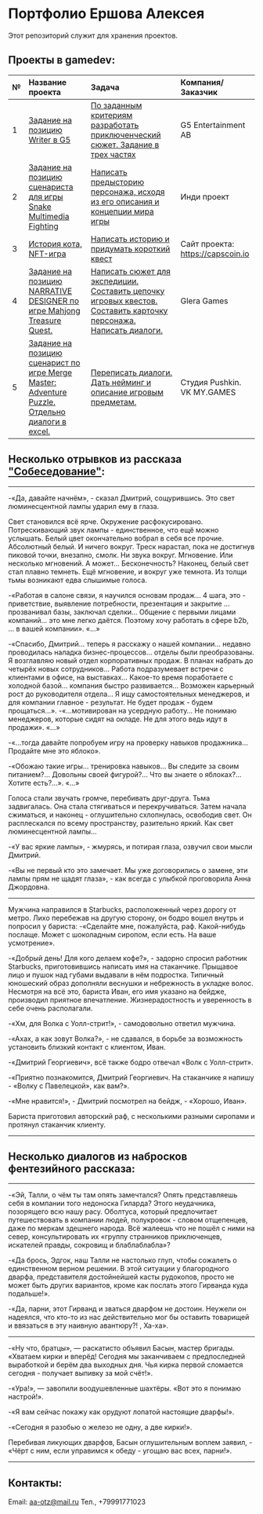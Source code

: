 # Портфолио Ершова Алексея

Этот репозиторий служит для хранения проектов.

## Проекты в gamedev:

| № |Название проекта | Задача | Компания/Заказчик | 
| :-- | :---------------------- | :---------------------- |:---------------------- | 
| 1 | [Задание на позицию Writer в G5](Портфолио/Тестовое_задание_G5_Ершов_Алексей.pdf) | [По заданным критериям разработать приключенческий сюжет. Задание в трех частях](Портфолио/Тестовое_задание_Writers_G5_Entertainment.pdf) | G5 Entertainment AB |
| 2 | [Задание на позицию сценариста для игры Snake Multimedia Fighting](Портфолио/Тестовое_задание_сценарист_VR_игра_Ершов_Алексей.pdf) | [Написать предысторию персонажа, исходя из его описания и концепции мира игры](Портфолио/Задание_и_Концепт_игры_Snake_Multimedia_Fighting.pdf) | Инди проект |
| 3 |[История кота, NFT-игра](Портфолио/История_Кота_Ершов_Алексей.pdf) | [Написать историю и придумать короткий квест](Портфолио/ТЗ_для_писателей_NFT_игра_про_кота.pdf) | Сайт проекта: https://capscoin.io |
| 4 |[Задание на позицию NARRATIVE DESIGNER по игре Mahjong Treasure Quest.](Портфолио/Алексей_Ершов_Тестовое_задание_Нарративный_дизайнер_Glera_Games.pdf) | [Написать сюжет для экспедиции. Составить цепочку игровых квестов. Составить карточку персонажа. Написать диалоги.](Портфолио/ТЗ_NARRATIVE_DESIGNER_Glera_Games.pdf) | Glera Games |
| 5 |[Задание на позицию сценарист по игре Merge Master: Adventure Puzzle.](Портфолио/Алексей_Ершов_ТЗ_Сценарист_VK_My_Games.pdf) [Отдельно диалоги в excel.](Портфолио/Алексей_Ершов_Диалоги_VK_My_Games.xlsx) | [Переписать диалоги. Дать нейминг и описание игровым предметам.](Портфолио/ТЗ_Cценарист_VK_My_Games.pdf) | Студия Pushkin. VK MY.GAMES |
## Несколько отрывков из рассказа ["Собеседование"](Портфолио/Собеседование_Ершов_Алексей.pdf):
***
-«Да, давайте начнём», - сказал Дмитрий, сощурившись. Это свет люминесцентной лампы ударил ему в глаза.

Свет становился всё ярче. Окружение расфокусировано. Потрескивающий звук лампы - единственное, что ещё можно услышать. Белый цвет окончательно вобрал в себя все прочие. Абсолютный белый. И ничего вокруг. Треск нарастал, пока не достигнув пиковой точки, внезапно, смолк. Ни звука вокруг. Мгновение. Или несколько мгновений. А может... Бесконечность? Наконец, белый свет стал плавно темнеть. Ещё мгновение, и вокруг уже темнота. 
Из толщи тьмы возникают едва слышимые голоса.

-«Работая в салоне связи, я научился основам продаж…  4 шага, это - приветствие, выявление потребности, презентация и закрытие …  прозванивал базы, заключал сделки… Общение с первыми лицами компаний… это мне легко даётся. Поэтому хочу работать в сфере b2b, … в вашей компании».
«...»

-«Спасибо, Дмитрий… теперь я расскажу о нашей компании…  недавно проводилась наладка бизнес-процессов… отделы были преобразованы. Я возглавляю новый отдел корпоративных продаж. В планах набрать до четырёх новых сотрудников… Работа подразумевает встречи с клиентами в офисе, на выставках… Какое-то время поработаете с холодной базой... компания быстро развивается… Возможен карьерный рост до руководителя отдела… Я ищу самостоятельных менеджеров, и для компании главное - результат. Не будет продаж - будем прощаться...».
-«...мотивирован на усердную работу… Не понимаю менеджеров, которые сидят на окладе. Не для этого ведь идут в продажи».
«...»

-«...тогда давайте попробуем игру на проверку навыков продажника… Продайте мне это яблоко».

-«Обожаю такие игры… тренировка навыков… Вы следите за своим питанием?... Довольны своей фигурой?... Что вы знаете о яблоках?... Хотите есть?...».
«...»

Голоса стали звучать громче, перебивать друг-друга. Тьма задвигалась. Она стала стягиваться и перекручиваться. Затем начала сжиматься, и наконец - оглушительно схлопнулась, освободив свет. Он расплескался по всему пространству, разительно яркий. Как свет люминесцентной лампы... 

-«У вас яркие лампы», - жмурясь, и потирая глаза, озвучил свои мысли Дмитрий.

-«Вы не первый кто это замечает. Мы уже договорились о замене, эти лампы прям не щадят глаза», - как всегда с улыбкой проговорила Анна Джордовна. 
***
Мужчина направился в Starbucks, расположенный через дорогу от метро. Лихо перебежав на другую сторону, он бодро вошел внутрь и попросил у бариста:
-«Сделайте мне, пожалуйста, раф. Какой-нибудь послаще. Может с шоколадным сиропом, если есть. На ваше усмотрение».

-«Добрый день! Для кого делаем кофе?», - задорно спросил работник Starbucks, приготовившись написать имя на стаканчике. Прыщавое лицо и пушок над губами выдавали в нём подростка. Типичный юношеский образ дополняли веснушки и небрежность в укладке волос. Несмотря на всё это, бариста Иван, его имя указано на бейдже, производил приятное впечатление. Жизнерадостность и уверенность в себе очень располагали.

-«Хм, для Волка с Уолл-стрит!», - самодовольно ответил мужчина. 

-«Ахах, а как зовут Волка?», - не сдавался, в борьбе за возможность установить близкий контакт с клиентом, Иван.

-«Дмитрий Георгиевич», всё также бодро отвечал «Волк с Уолл-стрит».

-«Приятно познакомится, Дмитрий Георгиевич. На стаканчике я напишу - «Волку с Павелецкой», как вам?».

-«Мне нравится!», - Дмитрий посмотрел на бейдж, - «Хорошо, Иван».

Бариста приготовил авторский раф, с несколькими разными сиропами и протянул стаканчик клиенту.
***
## Несколько диалогов из набросков фентезийного рассказа:
***
-«Эй, Талли, о чём ты там опять замечтался? Опять представляешь себя в компании того недоноска Гиларда? Этого неудачника, позорящего всю нашу расу. Оболтуса, который предпочитает путешествовать в компании людей, полукровок - словом отщепенцев, даже по меркам здешнего народа. Всё жалеешь что не пошёл с ними на север, консультировать их «группу странников приключенцев, искателей правды, сокровищ и блаблаблабла»? 

-«Да брось, Эдгок, наш Талли не настолько глуп, чтобы сожалеть о единственном верном решении. В этой ситуации у благородного дварфа, представителя достойнейшей касты рудокопов, просто не может быть других вариантов, кроме как послать этого Гирванда куда подальше!».

-«Да, парни, этот Гирванд и зваться дварфом не достоин. Неужели он надеялся, что кто-то из нас действительно мог бы оставить товарищей и ввязаться в эту наивную авантюру?! , Ха-ха».
***
-«Ну что, братцы», — раскатисто объявил Басын, мастер бригады. «Хватаем кирки и вперёд! Сегодня мы заканчиваем с предпоследней выработкой и берём два выходных дня.
Чья кирка первой сломается сегодня - получает выпивку за мой счёт!».

-«Ура!», — завопили воодушевленные шахтёры. «Вот это я понимаю настрой!».

-«Я вам сейчас покажу как орудуют лопатой настоящие дварфы!».

-«Сегодня я разобью о железо не одну, а две кирки!».

Перебивая ликующих дварфов, Басын оглушительным воплем заявил, - «Чёрт с ним, если управимся к обеду - угощаю вас всех, парни!».
***

## Контакты:
Email: aa-otz@mail.ru
Тел., +79991771023
